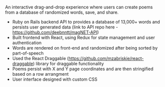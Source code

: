 An interactive drag-and-drop experience where users can create poems from a database of randomized words, save, and share.

+ Ruby on Rails backend API to provides a database of 13,000+ words and persists user generated data (link to API repo here - https://github.com/deebnntt/magNET-API)
+ Built frontend with React, using Redux for state management and user authentication
+ Words are rendered on front-end and randomized after being sorted by part-of-speech
+ Used the React Draggable (https://github.com/mzabriskie/react-draggable) library for draggable functionality
+ Poems persist with X and Y page coordinates and are then stringified based on a row arrangment
+ User interface designed with custom CSS

